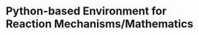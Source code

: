 Python-based Environment for Reaction Mechanisms/Mathematics
============================================================